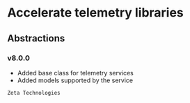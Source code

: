 # Accelerate telemetry libraries
## Abstractions
### v8.0.0

- Added base class for telemetry services
- Added models supported by the service

```
Zeta Technologies
```
